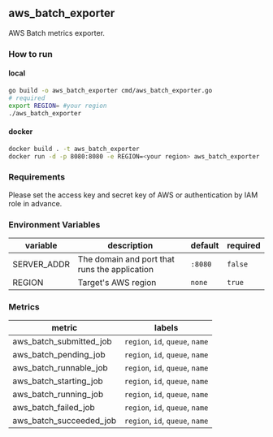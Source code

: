 ## aws_batch_exporter
AWS Batch metrics exporter.

### How to run
#### local
```bash
go build -o aws_batch_exporter cmd/aws_batch_exporter.go
# required
export REGION= #your region
./aws_batch_exporter
```

#### docker
```bash
docker build . -t aws_batch_exporter
docker run -d -p 8080:8080 -e REGION=<your region> aws_batch_exporter
```

### Requirements
Please set the access key and secret key of AWS or authentication by IAM role in advance.

### Environment Variables
|variable|description|default|required|
|---|---|---|---|
|SERVER_ADDR|The domain and port that runs the application|`:8080`|`false`|
|REGION|Target's AWS region|`none`|`true`|

### Metrics
|metric|labels|
|---|---|
|aws_batch_submitted_job|`region`, `id`, `queue`, `name`|
|aws_batch_pending_job|`region`, `id`, `queue`, `name`|
|aws_batch_runnable_job|`region`, `id`, `queue`, `name`|
|aws_batch_starting_job|`region`, `id`, `queue`, `name`|
|aws_batch_running_job|`region`, `id`, `queue`, `name`|
|aws_batch_failed_job|`region`, `id`, `queue`, `name`|
|aws_batch_succeeded_job|`region`, `id`, `queue`, `name`|